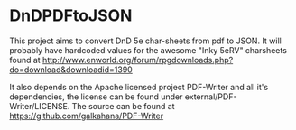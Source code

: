 # DnDPDFtoJSON

This project aims to convert DnD 5e char-sheets from pdf to JSON.
It will probably have hardcoded values for the awesome "Inky 5eRV" charsheets found at http://www.enworld.org/forum/rpgdownloads.php?do=download&downloadid=1390

It also depends on the Apache licensed project PDF-Writer and all it's dependencies, the license can be found under external/PDF-Writer/LICENSE. The source can be found at https://github.com/galkahana/PDF-Writer
